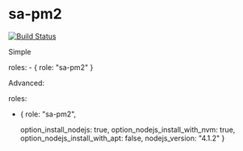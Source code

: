 sa-pm2
======

[![Build Status](https://travis-ci.org/softasap/sa-pm2.svg?branch=master)](https://travis-ci.org/softasap/sa-pm2)

Simple

  roles:
    - {
        role: "sa-pm2"
      }


Advanced:


  roles:
  - {
      role: "sa-pm2",

      option_install_nodejs: true,
      option_nodejs_install_with_nvm: true,
      option_nodejs_install_with_apt: false,
      nodejs_version: "4.1.2"
    }
